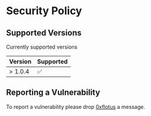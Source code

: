 # Security Policy

## Supported Versions

Currently supported versions

| Version | Supported          |
| ------- | ------------------ |
| > 1.0.4 | :white_check_mark: |

## Reporting a Vulnerability

To report a vulnerability please drop [0xflotus](https://github.com/0xflotus) a message.
